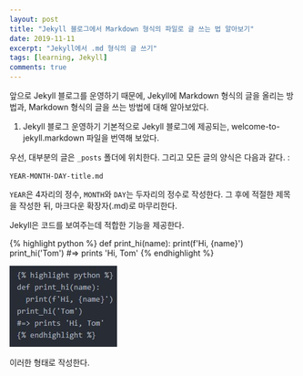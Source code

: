 ```yaml
---
layout: post
title: "Jekyll 블로그에서 Markdown 형식의 파일로 글 쓰는 법 알아보기"
date: 2019-11-11
excerpt: "Jekyll에서 .md 형식의 글 쓰기"
tags: [learning, Jekyll]
comments: true
---
```

앞으로 Jekyll 블로그를 운영하기 때문에, Jekyll에 Markdown 형식의 글을 올리는 방법과, Markdown 형식의 글을 쓰는 방법에 대해 알아보았다.

1. Jekyll 블로그 운영하기
기본적으로 Jekyll 블로그에 제공되는, welcome-to-jekyll.markdown 파일을 번역해 보았다.

우선, 대부분의 글은 `_posts` 폴더에 위치한다. 그리고 모든 글의 양식은 다음과 같다. :

`YEAR-MONTH-DAY-title.md`

`YEAR`은 4자리의 정수, `MONTH`와 `DAY`는 두자리의 정수로 작성한다. 그 후에 적절한 제목을 작성한 뒤, 마크다운 확장자(.md)로 마무리한다.

Jekyll은 코드를 보여주는데 적합한 기능을 제공한다.

{% highlight python %}
def print_hi(name):
  print(f'Hi, {name}')
print_hi('Tom')
#=> prints 'Hi, Tom'
{% endhighlight %}

<img src="../assets/img/2019-11-11-LearningJekyllPost.jpg">

이러한 형태로 작성한다.
